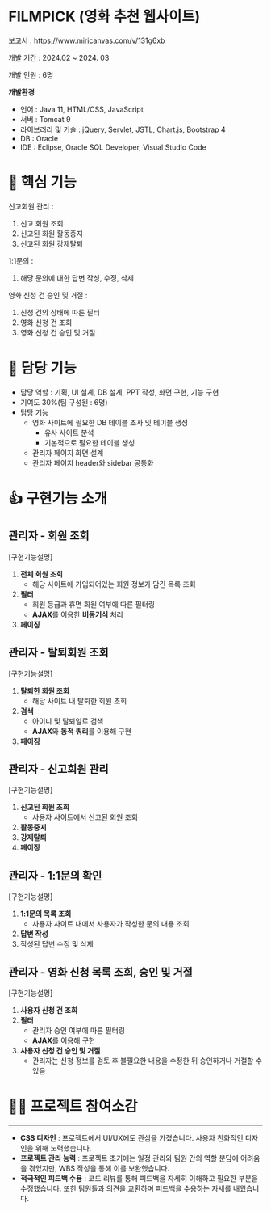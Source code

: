 # FILMPICK (영화 추천 웹사이트)
보고서 : https://www.miricanvas.com/v/131g6xb

개발 기간 : 2024.02 ~ 2024. 03

개발 인원 : 6명 

<b>개발환경</b>
- 언어 : Java 11, HTML/CSS, JavaScript
- 서버 : Tomcat 9
- 라이브러리 및 기술 : jQuery, Servlet, JSTL, Chart.js, Bootstrap 4
- DB : Oracle
- IDE : Eclipse, Oracle SQL Developer, Visual Studio Code
  
# 🎯 핵심 기능

신고회원 관리 :

1. 신고 회원 조회
2. 신고된 회원 활동중지
3. 신고된 회원 강제탈퇴

1:1문의 :

1. 해당 문의에 대한 답변 작성, 수정, 삭제

영화 신청 건 승인 및 거절 :

1. 신청 건의 상태에 따른 필터
2. 영화 신청 건 조회
3. 영화 신청 건 승인 및 거절

# 🧱 담당 기능


- 담당 역할 : 기획, UI 설계, DB 설계, PPT 작성, 화면 구현, 기능 구현
- 기여도 30%(팀 구성원 : 6명)
- 담당 기능
    - 영화 사이트에 필요한 DB 테이블 조사 및 테이블 생성
        - 유사 사이트 분석
        - 기본적으로 필요한 테이블 생성
    - 관리자 페이지 화면 설계
    - 관리자 페이지 header와 sidebar 공통화

# 👍 구현기능 소개


## 관리자 - 회원 조회


[구현기능설명]

1. **전체 회원 조회** 
    - 해당 사이트에 가입되어있는 회원 정보가 담긴 목록 조회
2. **필터** 
    - 회원 등급과 휴면 회원 여부에 따른 필터링
    - **AJAX**를 이용한 **비동기식** 처리
3. **페이징**

## 관리자 - 탈퇴회원 조회


[구현기능설명]

1. **탈퇴한 회원 조회**
    - 해당 사이트 내 탈퇴한 회원 조회
2. **검색**
    - 아이디 및 탈퇴일로 검색
    - **AJAX**와 **동적 쿼리**를 이용해 구현
3. **페이징**

## 관리자 - 신고회원 관리

[구현기능설명]

1. **신고된 회원 조회**
    - 사용자 사이트에서 신고된 회원 조회
2. **활동중지**
3. **강제탈퇴**
4. **페이징**

## 관리자 - 1:1문의 확인


[구현기능설명]

1. **1:1문의 목록 조회**
    - 사용자 사이트 내에서 사용자가 작성한 문의 내용 조회
2. **답변 작성**
3. 작성된 답변 수정 및 삭제

## 관리자 - 영화 신청 목록 조회, 승인 및 거절


[구현기능설명]

1. **사용자 신청 건 조회**
2. **필터**
    - 관리자 승인 여부에 따른 필터링
    - **AJAX**를 이용해 구현
3. **사용자 신청 건 승인 및 거절**
    - 관리자는 신청 정보를 검토 후 불필요한 내용을 수정한 뒤 승인하거나 거절할 수 있음

# 💪🏼 프로젝트 참여소감

---

- **CSS 디자인** : 프로젝트에서 UI/UX에도 관심을 가졌습니다. 사용자 친화적인 디자인을 위해 노력했습니다.
- **프로젝트 관리 능력** : 프로젝트 초기에는 일정 관리와 팀원 간의 역할 분담에 어려움을 겪었지만, WBS 작성을 통해 이를 보완했습니다.
- **적극적인 피드백 수용** :  코드 리뷰를 통해 피드백을 자세히 이해하고 필요한 부분을 수정했습니다. 또한 팀원들과 의견을 교환하며 피드백을 수용하는 자세를 배웠습니다.
